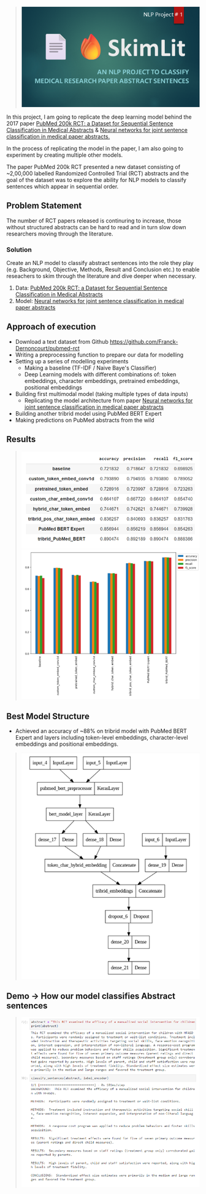> ![Skimlit](SkimLit.png)

In this project, I am going to replicate the deep learning model behind the 2017 paper [PubMed 200k RCT: a Dataset for Sequential Sentence Classification in Medical Abstracts](https://arxiv.org/pdf/1710.06071.pdf) & [Neural networks for joint sentence classification in medical paper abstracts.](https://arxiv.org/pdf/1612.05251.pdf)

In the process of replicating the model in the paper, I am also going to experiment by creating multiple other models.

The paper PubMed 200k RCT presented a new dataset consisting of ~2,00,000 labelled Randomized Controlled Trial (RCT) abstracts and the goal of the dataset was to explore the ability for NLP models to classify sentences which appear in sequential order.

## Problem Statement
The number of RCT papers released is continuring to increase, those without structured abstracts can be hard to read and in turn slow down researchers moving through the literature.

### Solution
Create an NLP model to classify abstract sentences into the role they play (e.g. Background, Objective, Methods, Result and Conclusion etc.) to enable reseachers to skim through the literature and dive deeper when necessary.

1. Data: [PubMed 200k RCT: a Dataset for Sequential Sentence Classification in Medical Abstracts](https://arxiv.org/pdf/1710.06071.pdf)
2. Model: [Neural networks for joint sentence classification in medical paper abstracts](https://arxiv.org/pdf/1612.05251.pdf)

## Approach of execution

- Download a text dataset from Github https://github.com/Franck-Dernoncourt/pubmed-rct
- Writing a preprocessing function to prepare our data for modelling
- Setting up a series of modelling experiments
  - Making a baseline (TF-IDF / Naive Baye's Classifier)
  - Deep Learning models with different combinations of: token embeddings, character embeddings, pretrained embeddings, positional embeddings
- Building first multimodal model (taking multiple types of data inputs)
  - Replicating the model architecture from paper [Neural networks for joint sentence classification in medical paper abstracts](https://arxiv.org/pdf/1612.05251.pdf)
- Building another tribrid model using PubMed BERT Expert
- Making predictions on PubMed abstracts from the wild

## Results

> ![results](result.png)
> ![comparison](result_comparison.png)

## Best Model Structure
- Achieved an accuracy of ~88% on tribrid model with PubMed BERT Expert and layers including token-level embeddings, character-level embeddings and positional embeddings.
> ![structure](structure.png)

## Demo -> How our model classifies Abstract sentences

> ![demo](demo.png)